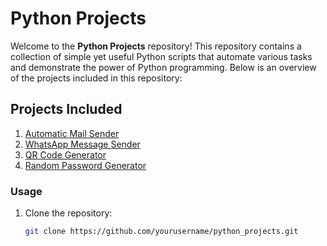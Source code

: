 # Python Projects

Welcome to the **Python Projects** repository! This repository contains a collection of simple yet useful Python scripts that automate various tasks and demonstrate the power of Python programming. Below is an overview of the projects included in this repository:

## Projects Included

1. [Automatic Mail Sender](#automatic-mail-sender)
2. [WhatsApp Message Sender](#whatsapp-message-sender)
3. [QR Code Generator](#qr-code-generator)
4. [Random Password Generator](#random-password-generator)



### Usage

1. Clone the repository:
   ```bash
   git clone https://github.com/yourusername/python_projects.git
